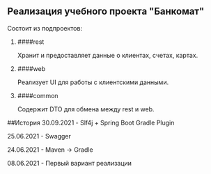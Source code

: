 ## Реализация учебного проекта "Банкомат"

Состоит из подпроектов:
1. ####rest
   
   Хранит и предоставляет данные о клиентах, счетах, картах.
   
2. ####web
   
   Реализует UI для работы с клиентскими данными.
   
3. ####common
   
   Содержит DTO для обмена между rest и web.

##История
30.09.2021 - Slf4j + Spring Boot Gradle Plugin

25.06.2021 - Swagger

24.06.2021 - Maven -> Gradle

08.06.2021 - Первый вариант реализации